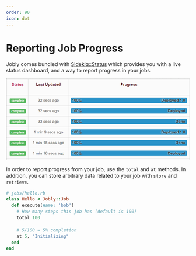 ```yaml
---
order: 90
icon: dot
---
```


# Reporting Job Progress

Jobly comes bundled with
[Sidekiq::Status](https://github.com/utgarda/sidekiq-status)
which provides you with a live status dashboard, and a way to report
progress in your jobs.

![](/assets/screen.gif)

In order to report progress from your job, use the `total` and `at` methods.
In addition, you can store arbitrary data related to your job with `store`
and `retrieve`.

```ruby
# jobs/hello.rb
class Hello < Jobly::Job
  def execute(name: 'bob')
    # How many steps this job has (default is 100)
    total 100 

    # 5/100 = 5% completion
    at 5, "Initializing"
  end
end
```

